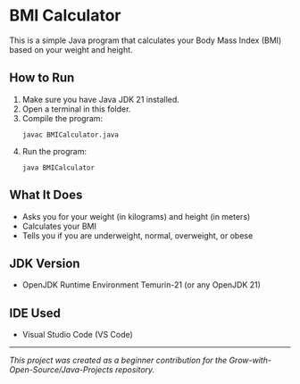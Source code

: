 # BMI Calculator

This is a simple Java program that calculates your Body Mass Index (BMI) based on your weight and height.

## How to Run

1. Make sure you have Java JDK 21 installed.
2. Open a terminal in this folder.
3. Compile the program:
   ```
   javac BMICalculator.java
   ```
4. Run the program:
   ```
   java BMICalculator
   ```

## What It Does

- Asks you for your weight (in kilograms) and height (in meters)
- Calculates your BMI
- Tells you if you are underweight, normal, overweight, or obese

## JDK Version

- OpenJDK Runtime Environment Temurin-21 (or any OpenJDK 21)

## IDE Used

- Visual Studio Code (VS Code)

---

*This project was created as a beginner contribution for the Grow-with-Open-Source/Java-Projects repository.*
